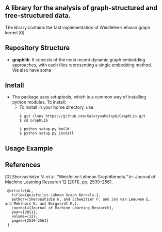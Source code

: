 ## A library for the analysis of graph-structured and tree-structured data. 

The library contains the fast implementation of Weisfeiler-Lehman graph kernel [0].

## Repository Structure
* **graphlib**: It consists of the most recent dynamic graph embedding approaches, with each files representing a single embedding method. We also have some

## Install
* The package uses setuptools, which is a common way of installing python modules. To install: 
  - To install in your home directory, use:
    ```
    $ git clone https://github.com/KaterynaMelnyk/GraphLib.git
    $ cd GraphLib
    
    $ python setup.py build
    $ python setup.py install
    ```
## Usage Example

## References
   [0]  Shervashidze  N.  et  al.  “Weisfeiler-Lehman  GraphKernels.” In: Journal of Machine Learning Research 12 (2011), pp. 2539–2561.
   ```
    @article{WL,
      title={Weisfeiler-Lehman Graph Kernels.},
      author={Shervashidze N. and Schweitzer P. and Jan van Leeuwen E. and Mehlhorn K. and Borgwardt K.},
      journal={Journal of Machine Learning Research},
      year={2011},
      volume={12},
      pages={2539-2561}
    }
   ```


